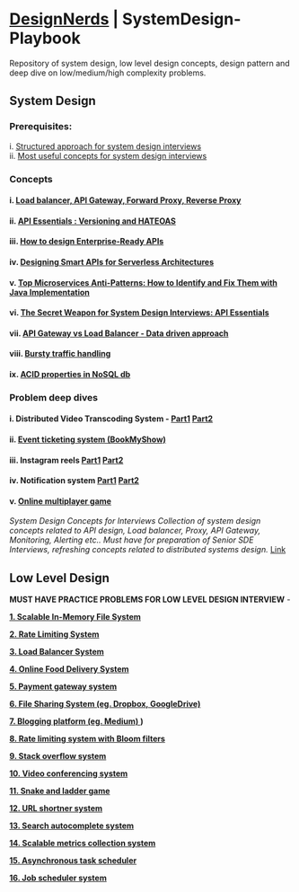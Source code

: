 # [DesignNerds](https://designnerds.medium.com/) | SystemDesign-Playbook


Repository of system design, low level design concepts, design pattern and deep dive on low/medium/high complexity problems. 


## System Design 
### Prerequisites: 
i. [Structured approach for system design interviews](https://medium.com/dev-nectar/structured-approach-for-system-design-interviews-ef616b2af1c7) <br>
ii. [Most useful concepts for system design interviews](https://designnerds.medium.com/most-useful-concepts-for-system-design-interviews-part-1-da3b35e2c1b6)
 ### Concepts
   #### i. [Load balancer, API Gateway, Forward Proxy, Reverse Proxy](https://medium.com/dev-nectar/load-balancers-api-gateways-forward-proxies-and-reverse-proxies-cdd03e629553)
#### ii. [API Essentials : Versioning and HATEOAS](https://medium.com/dev-nectar/api-essentials-versioning-and-hateoas-ddd0b69685f7)
#### iii. [How to design Enterprise-Ready APIs](https://medium.com/dev-nectar/how-to-design-enterprise-ready-apis-5a19c141b09e)
#### iv. [Designing Smart APIs for Serverless Architectures](https://medium.com/dev-nectar/designing-smart-apis-for-serverless-architectures-17f9a45608b8)
#### v. [Top Microservices Anti-Patterns: How to Identify and Fix Them with Java Implementation](https://medium.com/dev-nectar/top-microservices-anti-patterns-how-to-identify-and-fix-them-with-java-implementation-440918569d36)
#### vi. [The Secret Weapon for System Design Interviews: API Essentials](https://medium.com/dev-nectar/the-secret-weapon-for-system-design-interviews-api-essentials-8665c6585d9a)
#### vii. [API Gateway vs Load Balancer - Data driven approach](https://medium.com/dev-nectar/system-design-concepts-api-gateway-vs-load-balancer-71d7f2fd048e)
#### viii. [Bursty traffic handling](https://designnerds.medium.com/system-design-concepts-bursty-traffic-handling-7738127f5a0d)
#### ix. [ACID properties in NoSQL db](https://blog.devgenius.io/acid-properties-in-nosql-db-f6ed1c837887)
 
 ### Problem deep dives
 #### i. Distributed Video Transcoding System - [Part1](https://medium.com/dev-nectar/system-design-online-multiplayer-game-part-1-d6454888794a) [Part2](https://designnerds.medium.com/distributed-video-transcoding-system-design-part2-video-upload-service-007294f4f5cd)
 #### ii. [Event ticketing system (BookMyShow) ](https://blog.devgenius.io/system-design-event-ticketing-system-part-1-7e81cd8f0452)
 #### iii. Instagram reels [Part1](https://medium.com/dev-genius/system-design-instagram-reels-9707d7eba8ab) [Part2](https://blog.devgenius.io/system-design-instagram-reels-part-2-a6f49e9f56cb)
 #### iv. Notification system [Part1](https://blog.devgenius.io/system-design-notification-system-part-1-cf4efadf9fd2) [Part2](https://blog.devgenius.io/system-design-notification-system-part-2-f5e703c746b2)
 #### v. [Online multiplayer game](https://designnerds.medium.com/system-design-online-multiplayer-game-part-1-d6454888794a)

_System Design Concepts for Interviews
Collection of system design concepts related to API design, Load balancer, Proxy, API Gateway, Monitoring, Alerting etc.. Must have for preparation of Senior SDE Interviews, refreshing concepts related to distributed systems design._ [Link](https://medium.com/@designnerds/list/system-design-concepts-for-interviews-7b12980141be) 
## Low Level Design

**MUST HAVE PRACTICE PROBLEMS FOR LOW LEVEL DESIGN INTERVIEW** - 

**[1. Scalable In-Memory File System](https://blog.devgenius.io/low-level-design-designing-a-scalable-in-memory-file-system-using-solid-principles-df792aa21f6d)**

**[2. Rate Limiting System](https://levelup.gitconnected.com/low-level-design-rate-limiting-system-a815eac97fea?source=user_profile_page---------0-------------9e7bd989dd82---------------)** 

**[3. Load Balancer System](https://blog.devgenius.io/low-level-design-load-balancer-design-with-health-checks-metrics-and-fallbacks-e7ef23a8620a)**

**[4. Online Food Delivery System ](https://levelup.gitconnected.com/low-level-design-online-food-delivery-system-a-solid-and-scalable-architecture-ae2ab287d9a8)**

**[5. Payment gateway system ](https://blog.devgenius.io/low-level-design-payment-gateway-system-aead85996fd9)** 

**[6. File Sharing System (eg. Dropbox, GoogleDrive)](https://medium.com/@designnerds/low-level-design-file-sharing-system-4ec4b6793ee0)**

**[7. Blogging platform (eg. Medium) ](https://designnerds.medium.com/low-level-design-blogging-platform-for-egmedium-8d96d6855550?source=list---------0-------820638d2aab2---------------------))**

**[8. Rate limiting system with Bloom filters](https://designnerds.medium.com/system-design-rate-limiting-system-with-bloom-filters-f540f19152ef?source=list---------1-------820638d2aab2---------------------)**

**[9. Stack overflow system](https://designnerds.medium.com/low-level-design-stack-overflow-system-00f209ab1fed?source=list---------2-------820638d2aab2---------------------)**

**[10. Video conferencing system
](https://designnerds.medium.com/low-level-design-video-conferencing-system-f69a97f7afc7?source=list---------3-------820638d2aab2---------------------)**

**[11. Snake and ladder game](https://designnerds.medium.com/low-level-design-snake-and-ladder-game-758eec0fff12?source=list---------4-------820638d2aab2---------------------)**

**[12. URL shortner system](https://designnerds.medium.com/low-level-design-url-shortener-system-102ac71ff720?source=list---------5-------820638d2aab2---------------------)**

**[13. Search autocomplete system ](https://designnerds.medium.com/low-level-design-search-autocomplete-system-fa7a099a482d?source=list---------7-------820638d2aab2---------------------)**

**[14. Scalable metrics collection system ](https://designnerds.medium.com/low-level-design-scalable-metrics-collection-system-with-threshold-based-alerts-8a0ae173028b?source=list---------11-------820638d2aab2---------------------)**

**[15. Asynchronous task scheduler](https://designnerds.medium.com/asynchronous-task-scheduler-2549df5dca8e?source=list---------13-------820638d2aab2---------------------)**

**[16. Job scheduler system](https://designnerds.medium.com/job-scheduler-design-03c3240fc5e3?source=list---------15-------820638d2aab2---------------------)**
